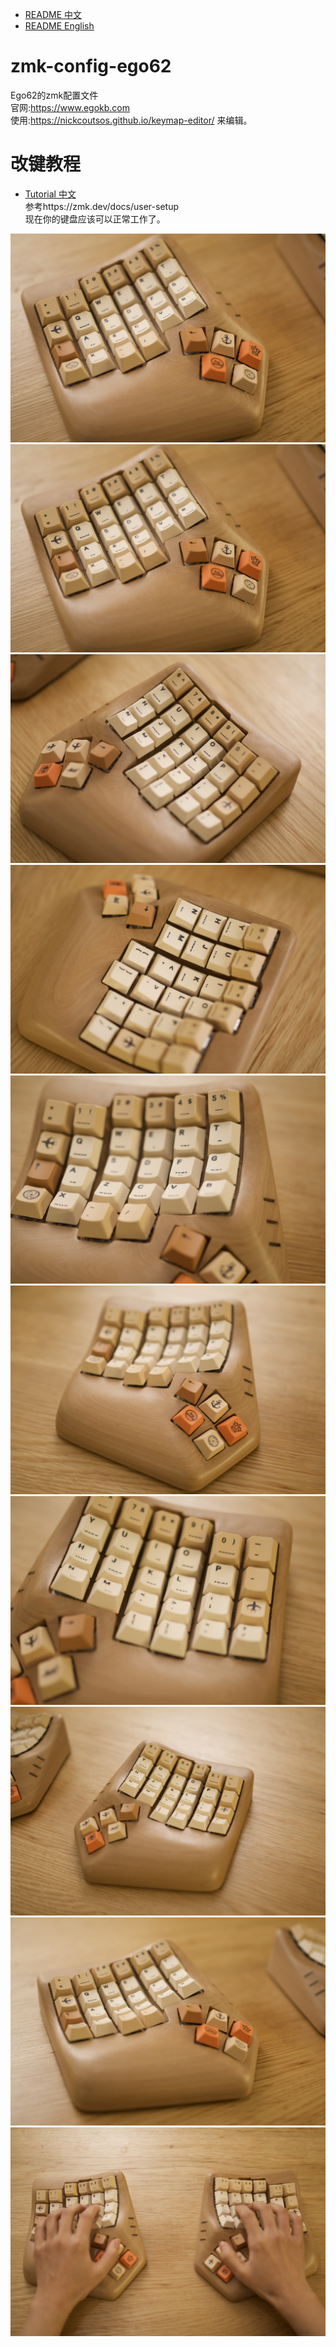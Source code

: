 - [README 中文](./README-ZH.md)
- [README English](./README.md)

# zmk-config-ego62
Ego62的zmk配置文件  
官网:https://www.egokb.com  
使用:https://nickcoutsos.github.io/keymap-editor/ 来编辑。  

# 改键教程  
- [Tutorial 中文](./tutorial/Ego62_tutorial-ZH.md)  
参考https://zmk.dev/docs/user-setup  
现在你的键盘应该可以正常工作了。

![image](./pic/p2.jpg)
![image](./pic/p2.jpg)
![image](./pic/p3.jpg)
![image](./pic/p4.jpg)
![image](./pic/p5.jpg)
![image](./pic/p6.jpg)
![image](./pic/p7.jpg)
![image](./pic/p8.jpg)
![image](./pic/p9.jpg)
![image](./pic/p10.jpg)
